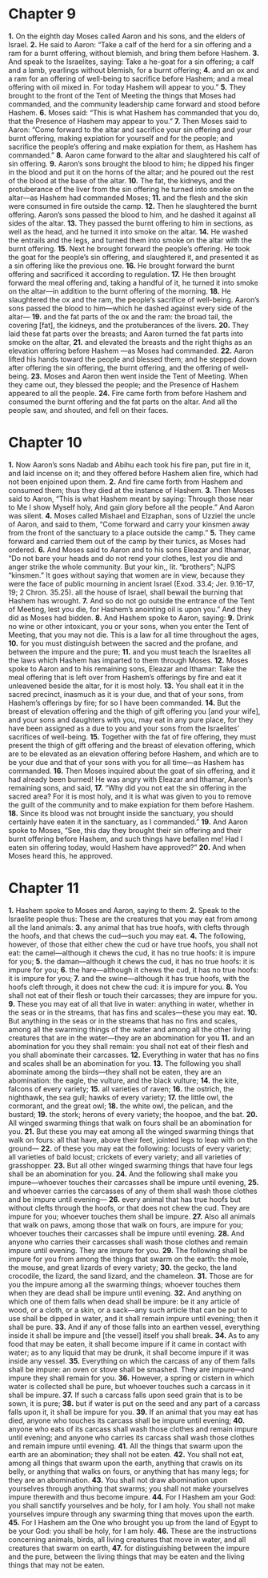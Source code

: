 # Chapter 9
**1.** On the eighth day Moses called Aaron and his sons, and the elders of Israel. **2.** He said to Aaron: “Take a calf of the herd for a sin offering and a ram for a burnt offering, without blemish, and bring them before Hashem. **3.** And speak to the Israelites, saying: Take a he-goat for a sin offering; a calf and a lamb, yearlings without blemish, for a burnt offering; **4.** and an ox and a ram for an offering of well-being to sacrifice before Hashem; and a meal offering with oil mixed in. For today Hashem will appear to you.” **5.** They brought to the front of the Tent of Meeting the things that Moses had commanded, and the community leadership came forward and stood before Hashem. **6.** Moses said: “This is what Hashem has commanded that you do, that the Presence of Hashem may appear to you.” **7.** Then Moses said to Aaron: “Come forward to the altar and sacrifice your sin offering and your burnt offering, making expiation for yourself and for the people; and sacrifice the people’s offering and make expiation for them, as Hashem has commanded.” **8.** Aaron came forward to the altar and slaughtered his calf of sin offering. **9.** Aaron’s sons brought the blood to him; he dipped his finger in the blood and put it on the horns of the altar; and he poured out the rest of the blood at the base of the altar. **10.** The fat, the kidneys, and the protuberance of the liver from the sin offering he turned into smoke on the altar—as Hashem had commanded Moses; **11.** and the flesh and the skin were consumed in fire outside the camp. **12.** Then he slaughtered the burnt offering. Aaron’s sons passed the blood to him, and he dashed it against all sides of the altar. **13.** They passed the burnt offering to him in sections, as well as the head, and he turned it into smoke on the altar. **14.** He washed the entrails and the legs, and turned them into smoke on the altar with the burnt offering. **15.** Next he brought forward the people’s offering. He took the goat for the people’s sin offering, and slaughtered it, and presented it as a sin offering like the previous one. **16.** He brought forward the burnt offering and sacrificed it according to regulation. **17.** He then brought forward the meal offering and, taking a handful of it, he turned it into smoke on the altar—in addition to the burnt offering of the morning. **18.** He slaughtered the ox and the ram, the people’s sacrifice of well-being. Aaron’s sons passed the blood to him—which he dashed against every side of the altar— **19.** and the fat parts of the ox and the ram: the broad tail, the covering [fat], the kidneys, and the protuberances of the livers. **20.** They laid these fat parts over the breasts; and Aaron turned the fat parts into smoke on the altar, **21.** and elevated the breasts and the right thighs as an elevation offering before Hashem —as Moses had commanded. **22.** Aaron lifted his hands toward the people and blessed them; and he stepped down after offering the sin offering, the burnt offering, and the offering of well-being. **23.** Moses and Aaron then went inside the Tent of Meeting. When they came out, they blessed the people; and the Presence of Hashem appeared to all the people. **24.** Fire came forth from before Hashem and consumed the burnt offering and the fat parts on the altar. And all the people saw, and shouted, and fell on their faces. 
# Chapter 10
**1.** Now Aaron’s sons Nadab and Abihu each took his fire pan, put fire in it, and laid incense on it; and they offered before Hashem alien fire, which had not been enjoined upon them. **2.** And fire came forth from Hashem and consumed them; thus they died at the instance of Hashem. **3.** Then Moses said to Aaron, “This is what Hashem meant by saying: Through those near to Me I show Myself holy, And gain glory before all the people.” And Aaron was silent. **4.** Moses called Mishael and Elzaphan, sons of Uzziel the uncle of Aaron, and said to them, “Come forward and carry your kinsmen away from the front of the sanctuary to a place outside the camp.” **5.** They came forward and carried them out of the camp by their tunics, as Moses had ordered. **6.** And Moses said to Aaron and to his sons Eleazar and Ithamar, “Do not bare your heads and do not rend your clothes, lest you die and anger strike the whole community. But your kin,, lit. “brothers”; NJPS “kinsmen.” It goes without saying that women are in view, because they were the face of public mourning in ancient Israel (Exod. 33.4; Jer. 9.16–17, 19; 2 Chron. 35.25). all the house of Israel, shall bewail the burning that Hashem has wrought. **7.** And so do not go outside the entrance of the Tent of Meeting, lest you die, for Hashem’s anointing oil is upon you.” And they did as Moses had bidden. **8.** And Hashem spoke to Aaron, saying: **9.** Drink no wine or other intoxicant, you or your sons, when you enter the Tent of Meeting, that you may not die. This is a law for all time throughout the ages, **10.** for you must distinguish between the sacred and the profane, and between the impure and the pure; **11.** and you must teach the Israelites all the laws which Hashem has imparted to them through Moses. **12.** Moses spoke to Aaron and to his remaining sons, Eleazar and Ithamar: Take the meal offering that is left over from Hashem’s offerings by fire and eat it unleavened beside the altar, for it is most holy. **13.** You shall eat it in the sacred precinct, inasmuch as it is your due, and that of your sons, from Hashem’s offerings by fire; for so I have been commanded. **14.** But the breast of elevation offering and the thigh of gift offering you [and your wife], and your sons and daughters with you, may eat in any pure place, for they have been assigned as a due to you and your sons from the Israelites’ sacrifices of well-being. **15.** Together with the fat of fire offering, they must present the thigh of gift offering and the breast of elevation offering, which are to be elevated as an elevation offering before Hashem, and which are to be your due and that of your sons with you for all time—as Hashem has commanded. **16.** Then Moses inquired about the goat of sin offering, and it had already been burned! He was angry with Eleazar and Ithamar, Aaron’s remaining sons, and said, **17.** “Why did you not eat the sin offering in the sacred area? For it is most holy, and it is what was given to you to remove the guilt of the community and to make expiation for them before Hashem. **18.** Since its blood was not brought inside the sanctuary, you should certainly have eaten it in the sanctuary, as I commanded.” **19.** And Aaron spoke to Moses, “See, this day they brought their sin offering and their burnt offering before Hashem, and such things have befallen me! Had I eaten sin offering today, would Hashem have approved?” **20.** And when Moses heard this, he approved. 
# Chapter 11
**1.** Hashem spoke to Moses and Aaron, saying to them: **2.** Speak to the Israelite people thus: These are the creatures that you may eat from among all the land animals: **3.** any animal that has true hoofs, with clefts through the hoofs, and that chews the cud—such you may eat. **4.** The following, however, of those that either chew the cud or have true hoofs, you shall not eat: the camel—although it chews the cud, it has no true hoofs: it is impure for you; **5.** the daman—although it chews the cud, it has no true hoofs: it is impure for you; **6.** the hare—although it chews the cud, it has no true hoofs: it is impure for you; **7.** and the swine—although it has true hoofs, with the hoofs cleft through, it does not chew the cud: it is impure for you. **8.** You shall not eat of their flesh or touch their carcasses; they are impure for you. **9.** These you may eat of all that live in water: anything in water, whether in the seas or in the streams, that has fins and scales—these you may eat. **10.** But anything in the seas or in the streams that has no fins and scales, among all the swarming things of the water and among all the other living creatures that are in the water—they are an abomination for you **11.** and an abomination for you they shall remain: you shall not eat of their flesh and you shall abominate their carcasses. **12.** Everything in water that has no fins and scales shall be an abomination for you. **13.** The following you shall abominate among the birds—they shall not be eaten, they are an abomination: the eagle, the vulture, and the black vulture; **14.** the kite, falcons of every variety; **15.** all varieties of raven; **16.** the ostrich, the nighthawk, the sea gull; hawks of every variety; **17.** the little owl, the cormorant, and the great owl; **18.** the white owl, the pelican, and the bustard; **19.** the stork; herons of every variety; the hoopoe, and the bat. **20.** All winged swarming things that walk on fours shall be an abomination for you. **21.** But these you may eat among all the winged swarming things that walk on fours: all that have, above their feet, jointed legs to leap with on the ground— **22.** of these you may eat the following: locusts of every variety; all varieties of bald locust; crickets of every variety; and all varieties of grasshopper. **23.** But all other winged swarming things that have four legs shall be an abomination for you. **24.** And the following shall make you impure—whoever touches their carcasses shall be impure until evening, **25.** and whoever carries the carcasses of any of them shall wash those clothes and be impure until evening— **26.** every animal that has true hoofs but without clefts through the hoofs, or that does not chew the cud. They are impure for you; whoever touches them shall be impure. **27.** Also all animals that walk on paws, among those that walk on fours, are impure for you; whoever touches their carcasses shall be impure until evening. **28.** And anyone who carries their carcasses shall wash those clothes and remain impure until evening. They are impure for you. **29.** The following shall be impure for you from among the things that swarm on the earth: the mole, the mouse, and great lizards of every variety; **30.** the gecko, the land crocodile, the lizard, the sand lizard, and the chameleon. **31.** Those are for you the impure among all the swarming things; whoever touches them when they are dead shall be impure until evening. **32.** And anything on which one of them falls when dead shall be impure: be it any article of wood, or a cloth, or a skin, or a sack—any such article that can be put to use shall be dipped in water, and it shall remain impure until evening; then it shall be pure. **33.** And if any of those falls into an earthen vessel, everything inside it shall be impure and [the vessel] itself you shall break. **34.** As to any food that may be eaten, it shall become impure if it came in contact with water; as to any liquid that may be drunk, it shall become impure if it was inside any vessel. **35.** Everything on which the carcass of any of them falls shall be impure: an oven or stove shall be smashed. They are impure—and impure they shall remain for you. **36.** However, a spring or cistern in which water is collected shall be pure, but whoever touches such a carcass in it shall be impure. **37.** If such a carcass falls upon seed grain that is to be sown, it is pure; **38.** but if water is put on the seed and any part of a carcass falls upon it, it shall be impure for you. **39.** If an animal that you may eat has died, anyone who touches its carcass shall be impure until evening; **40.** anyone who eats of its carcass shall wash those clothes and remain impure until evening; and anyone who carries its carcass shall wash those clothes and remain impure until evening. **41.** All the things that swarm upon the earth are an abomination; they shall not be eaten. **42.** You shall not eat, among all things that swarm upon the earth, anything that crawls on its belly, or anything that walks on fours, or anything that has many legs; for they are an abomination. **43.** You shall not draw abomination upon yourselves through anything that swarms; you shall not make yourselves impure therewith and thus become impure. **44.** For I Hashem am your God: you shall sanctify yourselves and be holy, for I am holy. You shall not make yourselves impure through any swarming thing that moves upon the earth. **45.** For I Hashem am the One who brought you up from the land of Egypt to be your God: you shall be holy, for I am holy. **46.** These are the instructions concerning animals, birds, all living creatures that move in water, and all creatures that swarm on earth, **47.** for distinguishing between the impure and the pure, between the living things that may be eaten and the living things that may not be eaten.